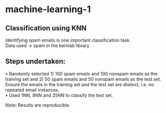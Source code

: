 # machine-learning-1

## Classification using KNN

Identifying spam emails is one important classification task. <br />
Data used -> spam in the kernlab library

## Steps undertaken:
• Randomly selected 1) 100 spam emails and 100 nonspam emails as the training set and 2) 50 spam emails and 50 nonspam emails as the test set. Ensure the emails in the training set and the test set are distinct, i.e. no repeated email instances. <br />
• Used 1NN, 9NN and 25NN to classify the test set.

Note: Results are reproducible.
